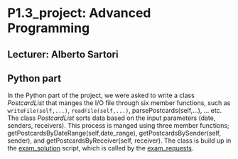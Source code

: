 # P1.3_project:  Advanced Programming

## Lecturer: Alberto  Sartori



## Python part

In the Python part of the project, we were asked to write a class *PostcardList*  that manges the I/O file through six member functions, such as `writeFile(self,...)`, `readFile(self,...)`,  parsePostcards(self,...), ... etc.  The class *PostcardList* sorts data based on the input parameters (date, senders, receivers). This process is manged using three member functions; getPostcardsByDateRange(self,date_range), getPostcardsBySender(self, sender), and getPostcardsByReceiver(self, receiver).  The class is build up in the [exam_solution](./exam_solution.py) script, which is called by the [exam_requests](./exam_requests.py). 


